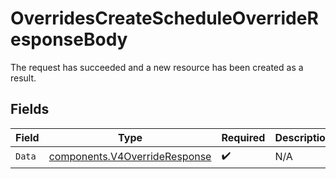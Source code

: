 # OverridesCreateScheduleOverrideResponseBody

The request has succeeded and a new resource has been created as a result.


## Fields

| Field                                                                          | Type                                                                           | Required                                                                       | Description                                                                    |
| ------------------------------------------------------------------------------ | ------------------------------------------------------------------------------ | ------------------------------------------------------------------------------ | ------------------------------------------------------------------------------ |
| `Data`                                                                         | [components.V4OverrideResponse](../../models/components/v4overrideresponse.md) | :heavy_check_mark:                                                             | N/A                                                                            |